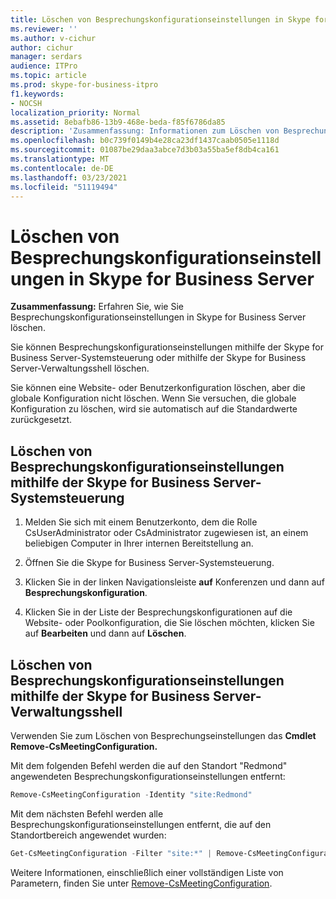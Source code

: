 ```yaml
---
title: Löschen von Besprechungskonfigurationseinstellungen in Skype for Business Server
ms.reviewer: ''
ms.author: v-cichur
author: cichur
manager: serdars
audience: ITPro
ms.topic: article
ms.prod: skype-for-business-itpro
f1.keywords:
- NOCSH
localization_priority: Normal
ms.assetid: 8ebafb86-13b9-468e-beda-f85f6786da85
description: 'Zusammenfassung: Informationen zum Löschen von Besprechungskonfigurationseinstellungen in Skype for Business Server.'
ms.openlocfilehash: b0c739f0149b4e28ca23df1437caab0505e1118d
ms.sourcegitcommit: 01087be29daa3abce7d3b03a55ba5ef8db4ca161
ms.translationtype: MT
ms.contentlocale: de-DE
ms.lasthandoff: 03/23/2021
ms.locfileid: "51119494"
---
```

# <a name="delete-meeting-configuration-settings-in-skype-for-business-server"></a>Löschen von Besprechungskonfigurationseinstellungen in Skype for Business Server
 
**Zusammenfassung:** Erfahren Sie, wie Sie Besprechungskonfigurationseinstellungen in Skype for Business Server löschen.
  
Sie können Besprechungskonfigurationseinstellungen mithilfe der Skype for Business Server-Systemsteuerung oder mithilfe der Skype for Business Server-Verwaltungsshell löschen.
  
Sie können eine Website- oder Benutzerkonfiguration löschen, aber die globale Konfiguration nicht löschen. Wenn Sie versuchen, die globale Konfiguration zu löschen, wird sie automatisch auf die Standardwerte zurückgesetzt.
  
## <a name="delete-meeting-configuration-settings-by-using-skype-for-business-server-control-panel"></a>Löschen von Besprechungskonfigurationseinstellungen mithilfe der Skype for Business Server-Systemsteuerung

1. Melden Sie sich mit einem Benutzerkonto, dem die Rolle CsUserAdministrator oder CsAdministrator zugewiesen ist, an einem beliebigen Computer in Ihrer internen Bereitstellung an.
    
2.  Öffnen Sie die Skype for Business Server-Systemsteuerung.
    
3. Klicken Sie in der linken Navigationsleiste **auf** Konferenzen und dann auf **Besprechungskonfiguration**.
    
4. Klicken Sie in der Liste der Besprechungskonfigurationen auf die Website- oder Poolkonfiguration, die Sie löschen möchten, klicken Sie auf **Bearbeiten** und dann auf **Löschen**.
    
## <a name="delete-meeting-configuration-settings-by-using-skype-for-business-server-management-shell"></a>Löschen von Besprechungskonfigurationseinstellungen mithilfe der Skype for Business Server-Verwaltungsshell

Verwenden Sie zum Löschen von Besprechungseinstellungen das **Cmdlet Remove-CsMeetingConfiguration.**
  
Mit dem folgenden Befehl werden die auf den Standort "Redmond" angewendeten Besprechungskonfigurationseinstellungen entfernt:
  
```PowerShell
Remove-CsMeetingConfiguration -Identity "site:Redmond"
```

Mit dem nächsten Befehl werden alle Besprechungskonfigurationseinstellungen entfernt, die auf den Standortbereich angewendet wurden:
  
```PowerShell
Get-CsMeetingConfiguration -Filter "site:*" | Remove-CsMeetingConfiguration
```

Weitere Informationen, einschließlich einer vollständigen Liste von Parametern, finden Sie unter [Remove-CsMeetingConfiguration](/powershell/module/skype/remove-csmeetingconfiguration?view=skype-ps).
